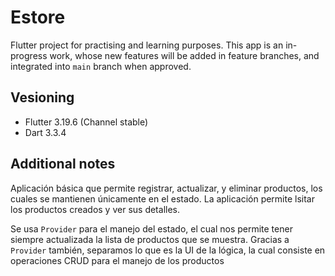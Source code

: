 # Estore

Flutter project for practising and learning purposes.
This app is an in-progress work, whose new features will be added in feature branches, and integrated into ```main``` branch when approved.

## Vesioning
- Flutter 3.19.6 (Channel stable)
- Dart 3.3.4


## Additional notes
Aplicación básica que permite registrar, actualizar, y eliminar productos, los cuales se mantienen únicamente en el estado.
La aplicación permite lsitar los productos creados y ver sus detalles.

Se usa ```Provider``` para el manejo del estado, el cual nos permite tener siempre actualizada la lista de productos que se muestra.
Gracias a ```Provider``` también, separamos lo que es la UI de la lógica, la cual consiste en operaciones CRUD para el manejo de los productos